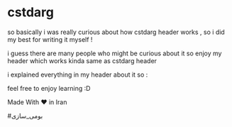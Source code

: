 # cstdarg
so basically i was really curious about how cstdarg header works , so i did my best for writing it myself !

i guess there are many people who might be curious about it so enjoy my header which works kinda same as cstdarg header

i explained everything in my header about it so :

feel free to enjoy learning :D


Made With ♥ in Iran

#بومی_سازی
